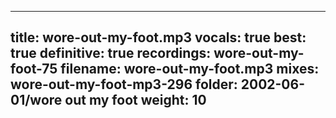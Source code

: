 
---
title: wore-out-my-foot.mp3
vocals: true
best: true
definitive: true
recordings: wore-out-my-foot-75
filename: wore-out-my-foot.mp3
mixes: wore-out-my-foot-mp3-296
folder: 2002-06-01/wore out my foot
weight: 10
---
